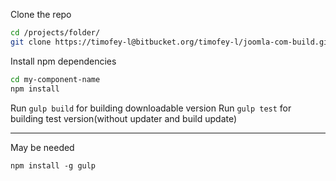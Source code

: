 Clone the repo
```bash
cd /projects/folder/
git clone https://timofey-l@bitbucket.org/timofey-l/joomla-com-build.git my-component-name
```

Install npm dependencies
```bash
cd my-component-name
npm install
```

Run `gulp build` for building downloadable version
Run `gulp test` for building test version(without updater and build update)

____
May be needed
```
npm install -g gulp
```
